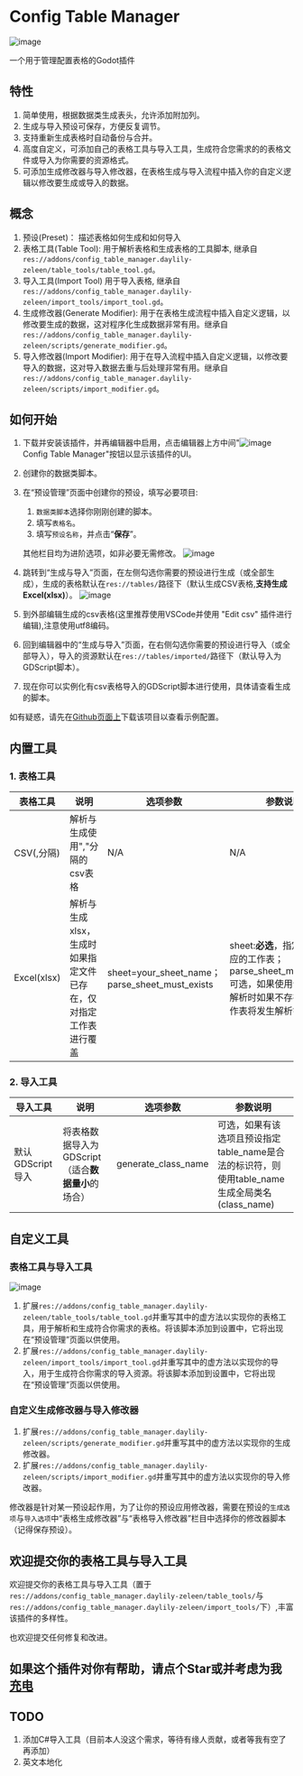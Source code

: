 # Config Table Manager

![image](icon.svg)

一个用于管理配置表格的Godot插件

## 特性

1. 简单使用，根据数据类生成表头，允许添加附加列。
2. 生成与导入预设可保存，方便反复调节。
3. 支持重新生成表格时自动备份与合并。
4. 高度自定义，可添加自己的表格工具与导入工具，生成符合您需求的的表格文件或导入为你需要的资源格式。
5. 可添加生成修改器与导入修改器，在表格生成与导入流程中插入你的自定义逻辑以修改要生成或导入的数据。

## 概念

1. 预设(Preset)：
    描述表格如何生成和如何导入
2. 表格工具(Table Tool):
    用于解析表格和生成表格的工具脚本, 继承自 `res://addons/config_table_manager.daylily-zeleen/table_tools/table_tool.gd`。
3. 导入工具(Import Tool)
    用于导入表格, 继承自 `res://addons/config_table_manager.daylily-zeleen/import_tools/import_tool.gd`。
4. 生成修改器(Generate Modifier):
    用于在表格生成流程中插入自定义逻辑，以修改要生成的数据，这对程序化生成数据非常有用。继承自`res://addons/config_table_manager.daylily-zeleen/scripts/generate_modifier.gd`。
5. 导入修改器(Import Modifier):
    用于在导入流程中插入自定义逻辑，以修改要导入的数据，这对导入数据去重与后处理非常有用。继承自`res://addons/config_table_manager.daylily-zeleen/scripts/import_modifier.gd`。

## 如何开始

1. 下载并安装该插件，并再编辑器中启用，点击编辑器上方中间"![image](addons/config_table_manager.daylily-zeleen/icon.svg) Config Table Manager"按钮以显示该插件的UI。
2. 创建你的数据类脚本。
3. 在“预设管理”页面中创建你的预设，填写必要项目:
   1. `数据类脚本`选择你刚刚创建的脚本。
   2. 填写`表格名`。
   3. 填写`预设名称`，并点击“**保存**”。

   其他栏目均为进阶选项，如非必要无需修改。
   ![image](.doc/preset_manage.png)
4. 跳转到“生成与导入”页面，在左侧勾选你需要的预设进行生成（或全部生成），生成的表格默认在`res://tables/`路径下（默认生成CSV表格,**支持生成Excel(xlsx)**）。
   ![image](.doc/gen_and_import.PNG)
5. 到外部编辑生成的csv表格(这里推荐使用VSCode并使用 "Edit csv" 插件进行编辑),注意使用utf8编码。
6. 回到编辑器中的“生成与导入”页面，在右侧勾选你需要的预设进行导入（或全部导入），导入的资源默认在`res://tables/imported/`路径下（默认导入为GDScript脚本）。
7. 现在你可以实例化有csv表格导入的GDScript脚本进行使用，具体请查看生成的脚本。

如有疑惑，请先在[Github页面上](https://github.com/Daylily-Zeleen/ConfigTableManager)下载该项目以查看示例配置。

## 内置工具

### 1. 表格工具

|表格工具|说明|选项参数|参数说明|
|-|-|-|-|
|CSV(,分隔)|解析与生成使用","分隔的csv表格|N/A|N/A|
|Excel(xlsx)|解析与生成xlsx，生成时如果指定文件已存在，仅对指定工作表进行覆盖|sheet=your_sheet_name；parse_sheet_must_exists|sheet:**必选**，指定该预设对应的工作表；parse_sheet_must_exists: 可选，如果使用该参数，解析时如果不存在指定工作表将发生解析错误|

### 2. 导入工具

|导入工具|说明|选项参数|参数说明|
|-|-|-|-|
|默认GDScript导入|将表格数据导入为GDScript（适合**数据量小**的场合）|generate_class_name|可选，如果有该选项且预设指定table_name是合法的标识符，则使用table_name生成全局类名(class_name)|

## 自定义工具

### 表格工具与导入工具

   ![image](.doc/settings.PNG)

1. 扩展`res://addons/config_table_manager.daylily-zeleen/table_tools/table_tool.gd`并重写其中的虚方法以实现你的表格工具，用于解析和生成符合你需求的表格。将该脚本添加到设置中，它将出现在“预设管理”页面以供使用。
2. 扩展`res://addons/config_table_manager.daylily-zeleen/import_tools/import_tool.gd`并重写其中的虚方法以实现你的导入，用于生成符合你需求的导入资源。将该脚本添加到设置中，它将出现在“预设管理”页面以供使用。

### 自定义生成修改器与导入修改器

1. 扩展`res://addons/config_table_manager.daylily-zeleen/scripts/generate_modifier.gd`并重写其中的虚方法以实现你的生成修改器。
2. 扩展`res://addons/config_table_manager.daylily-zeleen/scripts/import_modifier.gd`并重写其中的虚方法以实现你的导入修改器。

修改器是针对某一预设起作用，为了让你的预设应用修改器，需要在预设的`生成选项`与`导入选项`中“表格生成修改器”与“表格导入修改器”栏目中选择你的修改器脚本（记得保存预设）。

## 欢迎提交你的表格工具与导入工具

欢迎提交你的表格工具与导入工具（置于`res://addons/config_table_manager.daylily-zeleen/table_tools/`与`res://addons/config_table_manager.daylily-zeleen/import_tools/`下）,丰富该插件的多样性。

也欢迎提交任何修复和改进。

## 如果这个插件对你有帮助，请点个Star或并考虑为我[充电](https://afdian.net/a/Daylily-Zeleen)

## TODO

1. 添加C#导入工具（目前本人没这个需求，等待有缘人贡献，或者等我有空了再添加）
2. 英文本地化
